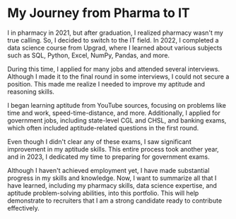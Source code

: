 # My Journey from Pharma to IT

I  in pharmacy in 2021, but after graduation, I realized pharmacy wasn't my true calling. So, I decided to switch to the IT field. In 2022, I completed a data science course from Upgrad, where I learned about various subjects such as SQL, Python, Excel, NumPy, Pandas, and more.

During this time, I applied for many jobs and attended several interviews. Although I made it to the final round in some interviews, I could not secure a position. This made me realize I needed to improve my aptitude and reasoning skills.

I began learning aptitude from YouTube sources, focusing on problems like time and work, speed-time-distance, and more. Additionally, I applied for government jobs, including state-level CGL and CHSL, and banking exams, which often included aptitude-related questions in the first round.

Even though I didn't clear any of these exams, I saw significant improvement in my aptitude skills. This entire process took another year, and in 2023, I dedicated my time to preparing for government exams.

Although I haven't achieved employment yet, I have made substantial progress in my skills and knowledge. Now, I want to summarize all that I have learned, including my pharmacy skills, data science expertise, and aptitude problem-solving abilities, into this portfolio. This will help demonstrate to recruiters that I am a strong candidate ready to contribute effectively.

